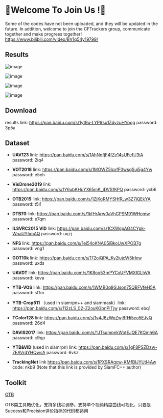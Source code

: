 

# :star2:Welcome To Join Us !:star2:

Some of the codes  have not been uploaded, and they will be updated in the future. In addition, welcome to join the CFTrackers  group, communicate together and make progress together!
https://www.bilibili.com/video/BV1q54y19799/

## Results

![image](https://github.com/HonglinChu/CFTrackers/tree/master/image/p-2013.png)


![image](https://github.com/HonglinChu/CFTrackers/tree/master/image/s-2013.png)


![image](https://github.com/HonglinChu/CFTrackers/tree/master/image/p-2015.png)


![image](https://github.com/HonglinChu/CFTrackers/tree/master/image/s-2015.png)

## Download

results  link: https://pan.baidu.com/s/1yt9u-LYP9so1ZdyzuHYogg password: 3p5a 

## Dataset

- **UAV123** link: https://pan.baidu.com/s/1AhNnfjF4fZe14sUFefU3iA password: 2iq4

- **VOT2018** link: https://pan.baidu.com/s/1MOWZ5lcxfF0wsgSuj5g4Yw password: e5eh

- **VisDrone2019** link: https://pan.baidu.com/s/1Y6ubKHuYX65mK_iDVSfKPQ password: yxb6 

- **OTB2015** link: https://pan.baidu.com/s/1ZjKgRMYSHfR_w3Z7iQEkYA password: t5i1

- **DTB70** link: https://pan.baidu.com/s/1kfHrArw0aVhGPSM91WHomw password: e7qm

- **ILSVRC2015 VID** link: https://pan.baidu.com/s/1CXWgpAG4CYpk-WnaUY5mAQ password: uqzj 

- **NFS** link: https://pan.baidu.com/s/1ei54oKNA05iBkoUwXPOB7g password: vng1

- **GOT10k** link: https://pan.baidu.com/s/172oiQPA_Ky2iujcW5Irlow password: uxds

- **UAVDT** link: https://pan.baidu.com/s/1K8oo53mPYCxUFVMXIGLhVA password: keva

- **YTB-VOS** link: https://pan.baidu.com/s/1WMB0q9GJson75QBFVfeH5A password: sf1m 

- **YTB-Crop511** （used in siamrpn++ and siammask）link: https://pan.baidu.com/s/112zLS_02-Z2ouKGbnPlTjw password: ebq1

- **TColor128** link: https://pan.baidu.com/s/1v4J6zWqZwj8fHi5eo5EJvQ password: 26d4

- **DAVIS2017** link: https://pan.baidu.com/s/1JTsumpnkWotEJQE7KQmh6A password: c9qp

- **YTB&VID** (used in siamrpn) link: https://pan.baidu.com/s/1gF8PSZDzw-7EAVrdYHQwsA password: 6vkz

- **TrackingNet** link  https://pan.baidu.com/s/1PXSRAqcw-KMfBIJYUtI4Aw code: nkb9  (Note that this link is provided by SiamFC++ author)

## Toolkit

[OTB](https://github.com/HonglinChu/visual_tracker_benchmark)  

OTB类工具箱优化，支持多线程调参，支持单个视频精度曲线可视化，只要是Success和Precision评价指标的代码都适用


